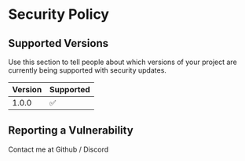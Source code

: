 # Security Policy

## Supported Versions

Use this section to tell people about which versions of your project are
currently being supported with security updates.

| Version | Supported          |
| ------- | ------------------ |
| 1.0.0  | :white_check_mark: |

## Reporting a Vulnerability

Contact me at Github / Discord
